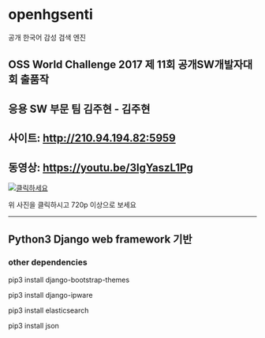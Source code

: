 # openhgsenti
공개 한국어 감성 검색 엔진

## OSS World Challenge 2017 제 11회 공개SW개발자대회 출품작

## 응용 SW 부문 팀 김주현 - 김주현

## 사이트: http://210.94.194.82:5959

## 동영상: https://youtu.be/3lgYaszL1Pg
[![클릭하세요](https://i9.ytimg.com/vi/3lgYaszL1Pg/default.jpg?sqp=CLj8ts4F&rs=AOn4CLBuoKlmjn0rkxCOpjQGsQwI-6L5rw)](https://youtu.be/3lgYaszL1Pg)

위 사진을 클릭하시고 720p 이상으로 보세요
* * *
## Python3 Django web framework 기반 

### other dependencies

pip3 install django-bootstrap-themes

pip3 install django-ipware

pip3 install elasticsearch

pip3 install json


